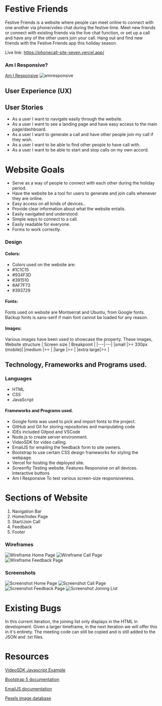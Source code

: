 # Festive Friends
Festive Friends is a website where people can meet online to connect with one another via phone/video chat during the festive time. Meet new friends or connect with existing friends via the live chat function, or set up a call and have any of the other users join your call. Hang out and find new friends with the Festive Friends app this holiday season.

Live link: https://phonecall-site-seven.vercel.app/

### Am I Responsive?

[Am I Responsive](https://ui.dev/amiresponsive?url=https://phonecall-site-seven.vercel.app/)
![amiresponsive](./public/assets/images/amiresponsive2.PNG)

## User Experience (UX)
## User Stories
* As a user I want to navigate easily through the website.
* As a user I want to see a landing page and have easy access to the main page/dashboard.
* As a user I want to generate a call and have other people join my call if they wish.
* As a user I want to be able to find other people to have call with.
* As a user I want to be able to start and stop calls on my own accord.
# Website Goals
* Serve as a way of people to connect with each other during the holiday period.
* Have the website be a tool for users to generate and join calls whenever they are online.
* Easy access on all kinds of devices..
* Provide clear information about what the website entails.
* Easily navigated and understood.
* Simple ways to connect to a call.
* Easily readable for everyone.
* Forms to work correctly.
### Design
#### Colors:
* Colors used on the website are:
* #1C1C15
* #934F3D
* #391510
* #AF7F73
* #393729
#### Fonts:
Fonts used on website are Montserrat and Ubuntu, from Google fonts.
Backup fonts is sans-serif if main font cannot be loaded for any reason.
#### Images:
Various images have been used to showcase the property. These images,
Website structure
| Screen size | Breakpoint |
|---|---|
|small      |>= 330px (mobile)|
|medium     |>=       |
|large      |>=       |
|extra large|>=       |
## Technology, Frameworks and Programs used.
### Languages
* HTML
* CSS
* JavaScript
#### Frameworks and Programs used.
* Google fonts was used to pick and import fonts to the project.
* GitHub and Git for storing repositories and manipulating code
* IDEs included Gitpod and VSCode
* Node.js to create server environment.
* VideoSDK for video calling.
* EmailJS for emailing the feedback form to site owners.
* Bootstrap to use certain CSS design frameworks for styling the webpage.
* Vercel for hosting the deployed site.
* Screenfly
Testing website.
Features
Responsive on all devices.
Interactive buttons
* Am I Responsive
To test various screen-size responsiveness.
# Sections of Website
1. Navigation Bar
2. Home/Index Page
3. Start/Join Call
5. Feedback
6. Footer

### Wireframes

![Wireframe Home Page](./public/assets/images/wireframe1-homepage.png)
![Wireframe Call Page](./public/assets/images/wireframe2-call-page.jpg)
![Wireframe Feedback Page](./public/assets/images/wireframe3-feedback.jpg)

### Screenshots

![Screenshot Home Page](./public/assets/images/screenshot1-homepage.png)
![Screenshot Call Page](./public/assets/images/screenshot2-call-page.png)
![Screenshot Feedback Page](./public/assets/images/screenshot3-feedback-page.png)
![Screenshot Joining List](./public/assets/images/screenshot-4-join-list.jpg)

# Existing Bugs

In this current iteration, the joining list only displays in the HTML in development. Given a larger timeframe, in the next iteration we will offer this in it's entirety. The meeting code can still be copied and is still added to the JSON and .txt files.

# Resources

[VideoSDK Javascript Example](https://github.com/videosdk-live/videosdk-rtc-javascript-sdk-example)

[Bootstrap 5 documentation](https://getbootstrap.com/)

[EmailJS documentation](https://www.emailjs.com/docs/)

[Pexels image database](https://www.pexels.com/)